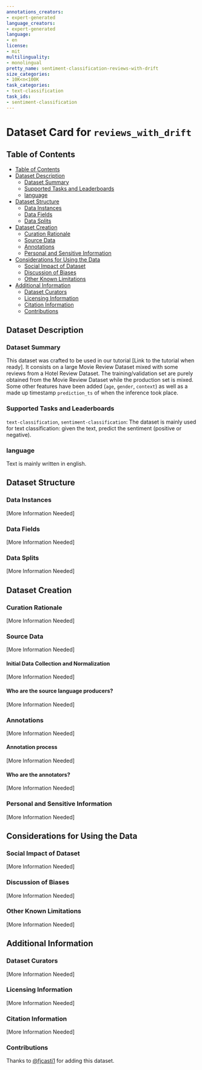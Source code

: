 ```yaml
---
annotations_creators:
- expert-generated
language_creators:
- expert-generated
language:
- en
license:
- mit
multilinguality:
- monolingual
pretty_name: sentiment-classification-reviews-with-drift
size_categories:
- 10K<n<100K
task_categories:
- text-classification
task_ids:
- sentiment-classification
---
```


# Dataset Card for `reviews_with_drift`

## Table of Contents
- [Table of Contents](#table-of-contents)
- [Dataset Description](#dataset-description)
  - [Dataset Summary](#dataset-summary)
  - [Supported Tasks and Leaderboards](#supported-tasks-and-leaderboards)
  - [language](#language)
- [Dataset Structure](#dataset-structure)
  - [Data Instances](#data-instances)
  - [Data Fields](#data-fields)
  - [Data Splits](#data-splits)
- [Dataset Creation](#dataset-creation)
  - [Curation Rationale](#curation-rationale)
  - [Source Data](#source-data)
  - [Annotations](#annotations)
  - [Personal and Sensitive Information](#personal-and-sensitive-information)
- [Considerations for Using the Data](#considerations-for-using-the-data)
  - [Social Impact of Dataset](#social-impact-of-dataset)
  - [Discussion of Biases](#discussion-of-biases)
  - [Other Known Limitations](#other-known-limitations)
- [Additional Information](#additional-information)
  - [Dataset Curators](#dataset-curators)
  - [Licensing Information](#licensing-information)
  - [Citation Information](#citation-information)
  - [Contributions](#contributions)

## Dataset Description

### Dataset Summary

This dataset was crafted to be used in our tutorial [Link to the tutorial when ready]. It consists on a large Movie Review Dataset mixed with some reviews from a Hotel Review Dataset. The training/validation set are purely obtained from the Movie Review Dataset while the production set is mixed. Some other features have been added (`age`, `gender`, `context`) as well as a made up timestamp `prediction_ts` of when the inference took place.

### Supported Tasks and Leaderboards

`text-classification`, `sentiment-classification`: The dataset is mainly used for text classification: given the text, predict the sentiment (positive or negative).

### language

Text is mainly written in english.

## Dataset Structure

### Data Instances

[More Information Needed]

### Data Fields

[More Information Needed]

### Data Splits

[More Information Needed]

## Dataset Creation

### Curation Rationale

[More Information Needed]

### Source Data

[More Information Needed]

#### Initial Data Collection and Normalization

[More Information Needed]

#### Who are the source language producers?

[More Information Needed]

### Annotations

[More Information Needed]

#### Annotation process

[More Information Needed]

#### Who are the annotators?

[More Information Needed]

### Personal and Sensitive Information

[More Information Needed]

## Considerations for Using the Data

### Social Impact of Dataset

[More Information Needed]

### Discussion of Biases

[More Information Needed]

### Other Known Limitations

[More Information Needed]

## Additional Information

### Dataset Curators

[More Information Needed]

### Licensing Information

[More Information Needed]

### Citation Information

[More Information Needed]

### Contributions

Thanks to [@fjcasti1](https://github.com/fjcasti1) for adding this dataset.